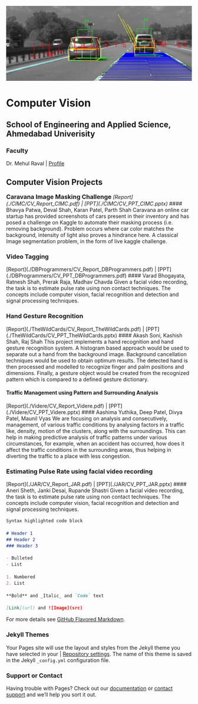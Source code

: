 ![ConceptMap](./images/cv_concept.jpg)
# Computer Vision
## School of Engineering and Applied Science, Ahmedabad Univerisity

### Faculty
Dr. Mehul Raval | [Profile](https://ahduni.edu.in/seas/people/faculty/mehul-s-raval)

## Computer Vision Projects

<h3 style="display:inline"> Caravana Image Masking Challenge </h3> <h6 style="display:inline">[Report](./CIMC/CV_Report_CIMC.pdf) | [PPT](./CIMC/CV_PPT_CIMC.pptx) </h6>
#### Bhavya Patwa, Deval Shah, Karan Patel, Parth Shah
Caravana an online car startup has provided screenshots of cars present in their inventory and has posed a challenge on Kaggle to automate their masking process (i.e. removing background). Problem occurs where car color matches the background, intensity of light also proves a hindrance here. A classical Image segmentation problem, in the form of live kaggle challenge.

<h3> Video Tagging </h3> [Report](./DBProgrammers/CV_Report_DBProgrammers.pdf) | [PPT](./DBProgrammers/CV_PPT_DBProgrammers.pdf)
#### Varad Bhogayata, Ratnesh Shah, Prerak Raja, Madhav Chavda
Given a facial video recording, the task is to estimate pulse rate using non contact techniques. The concepts include computer vision, facial recognition and detection and signal processing techniques.

<h3> Hand Gesture Recognition </h3> [Report](./TheWildCards/CV_Report_TheWildCards.pdf) | [PPT](./TheWildCards/CV_PPT_TheWildCards.pptx)
#### Akash Soni, Kashish Shah, Raj Shah
This project implements a hand recognition and hand gesture recognition system. A histogram based approach would be used to separate out a hand from the background image. Background cancellation techniques would be used to obtain optimum results. The detected hand is then processed and modelled to recognize finger and palm positions and dimensions. Finally, a gesture object would be created from the recognized pattern which is compared to a defined gesture dictionary.

<h4> Traffic Management using Pattern and Surrounding Analysis </h4> [Report](./Videre/CV_Report_Videre.pdf) | [PPT](./Videre/CV_PPT_Videre.pptx)
#### Aashima Yuthika, Deep Patel, Divya Patel, Maunil Vyas
We are focusing on analysis and consecutively, management, of various traffic conditions by analysing factors in a traffic like, density, motion of the clusters, along with the surroundings. This can help in making predictive analysis of traffic patterns under various circumstances, for example, when an accident has occurred, how does it affect the traffic conditions in the surrounding areas, thus helping in diverting the traffic to a place with less congestion.

<h3> Estimating Pulse Rate using facial video recording </h3> [Report](./JAR/CV_Report_JAR.pdf) | [PPT](./JAR/CV_PPT_JAR.pptx)
#### Aneri Sheth, Janki Desai, Rupande Shastri
Given a facial video recording, the task is to estimate pulse rate using non contact techniques. The concepts include computer vision, facial recognition and detection and signal processing techniques.

```markdown
Syntax highlighted code block

# Header 1
## Header 2
### Header 3

- Bulleted
- List

1. Numbered
2. List

**Bold** and _Italic_ and `Code` text

[Link](url) and ![Image](src)
```

For more details see [GitHub Flavored Markdown](https://guides.github.com/features/mastering-markdown/).

### Jekyll Themes

Your Pages site will use the layout and styles from the Jekyll theme you have selected in your | [Repository settings](https://github.com/burglarhobbit/cvprojects2017/settings). The name of this theme is saved in the Jekyll `_config.yml` configuration file.

### Support or Contact

Having trouble with Pages? Check out our [documentation](https://help.github.com/categories/github-pages-basics/) or [contact support](https://github.com/contact) and we’ll help you sort it out.
